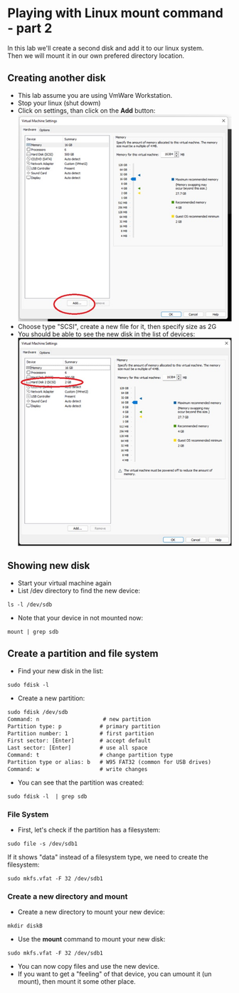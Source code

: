 # Playing with Linux mount command - part 2

In this lab we'll create a second disk and add it to our linux system.  
Then we will mount it in our own prefered directory location.


## Creating another disk


- This lab assume you are using VmWare Workstation.
- Stop your linux (shut dowm)
- Click on settings, than click on the **Add** button:  
![Add a Device](images/add.jpg)
- Choose type "SCSI", create a new file for it, then specify size as 2G
- You should be able to see the new disk in the list of devices:  
![Device Added](images/added.jpg)

## Showing new disk

- Start your virtual machine again
- List /dev directory to find the new device:
```
ls -l /dev/sdb
```
- Note that your device in not mounted now:  
```
mount | grep sdb
```

## Create a partition and file system

- Find your new disk in the list:
```
sudo fdisk -l
```
- Create a new partition:
```
sudo fdisk /dev/sdb
Command: n                    # new partition
Partition type: p            # primary partition
Partition number: 1          # first partition
First sector: [Enter]        # accept default
Last sector: [Enter]         # use all space
Command: t                   # change partition type
Partition type or alias: b   # W95 FAT32 (common for USB drives)
Command: w                   # write changes
```
- You can see that the partition was created:
```
sudo fdisk -l  | grep sdb
```

### File System

- First, let's check if the partition has a filesystem:
```
sudo file -s /dev/sdb1
```
If it shows "data" instead of a filesystem type, we need to create the filesystem:
```
sudo mkfs.vfat -F 32 /dev/sdb1
```


### Create a new directory and mount
- Create a new directory to mount your new device:
```
mkdir diskB
```
- Use the **mount** command to mount your new disk:
```
sudo mkfs.vfat -F 32 /dev/sdb1
```
- You can now copy files and use the new device.
- If you want to get a "feeling" of that device, you can umount it (un mount), then mount it some other place.
